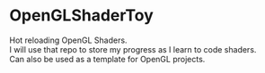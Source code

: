 # OpenGLShaderToy

Hot reloading OpenGL Shaders. <br>
I will use that repo to store my progress as I learn to code shaders. <br>
Can also be used as a template for OpenGL projects.
